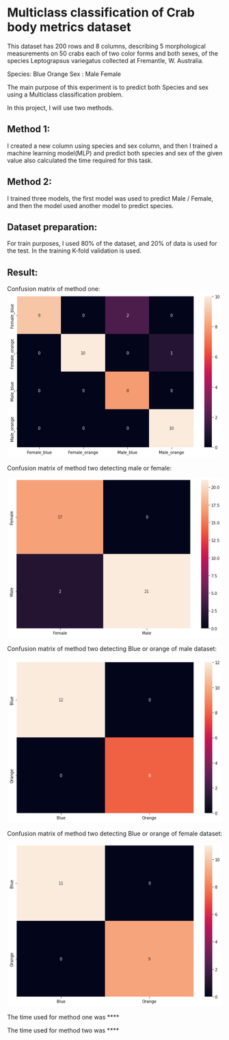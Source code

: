 # Multiclass classification of Crab body metrics dataset


This dataset has 200 rows and 8 columns, describing 5 morphological measurements on 50 crabs each of two color forms and both sexes, of the species Leptograpsus variegatus collected at Fremantle, W. Australia.

Species:
Blue
Orange 
Sex :
Male 
Female 

The main purpose of this experiment is to predict both Species and sex using a Multiclass classification problem.

In this project, I will use two methods.

## Method 1:

I created a new column using species and sex column, and then I trained a machine learning model(MLP) and predict both species and sex of the given value also calculated the time required for this task. 

## Method 2:

I trained three models, the first model was used to predict Male / Female, and then the model used another model to predict species.


## Dataset preparation: 
For train purposes, I used 80% of the dataset, and 20% of data is used for the test.
In the training K-fold validation is used.

## Result:

Confusion matrix of method one: 
![Confusion matrix of method one](./images/CM_M1.png)

Confusion matrix of method two detecting male or female: 

![Confusion matrix of method two detecting male or female](./images/CM_M2_1.png)

Confusion matrix of method two detecting Blue or orange of male dataset: 

![Confusion matrix of method two detecting Blue or orange of male dataset](./images/CM_M2_2.png)

Confusion matrix of method two detecting Blue or orange of female dataset: 

![Confusion matrix of method two detecting Blue or orange of female dataset](./images/CM_M2_3.png)


The time used for method one was ****

The time used for method two was ****

